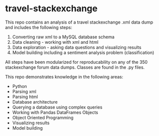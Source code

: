 # travel-stackexchange

This repo contains an analysis of a travel stackexchange .xml data dump and includes the following steps:

1. Converting raw xml to a MySQL database schema
2. Data cleaning - working with xml and html
3. Data exploration - asking data questions and visualizing results
4. Model building including a sentiment analysis problem (classification)

All steps have been modularized for reproducability on any of the 350 stackexchange forum data dumps. Classes are found in the .py files.

This repo demonstrates knowledge in the following areas:

* Python
* Parsing xml
* Parsing html
* Database architecture
* Querying a database using complex queries
* Working with Pandas DataFrames Objects
* Object Oriented Programming
* Visualizing results
* Model building
